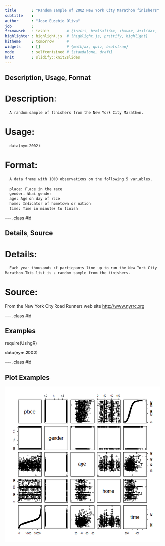 ```yaml
---
title       : "Random sample of 2002 New York City Marathon finishers"
subtitle    : 
author      : "Jose Eusebio Oliva"
job         : 
framework   : io2012        # {io2012, html5slides, shower, dzslides, ...}
highlighter : highlight.js  # {highlight.js, prettify, highlight}
hitheme     : tomorrow      # 
widgets     : []            # {mathjax, quiz, bootstrap}
mode        : selfcontained # {standalone, draft}
knit        : slidify::knit2slides
---
```


## Description, Usage,  Format
# Description:
      A random sample of finishers from the New York City Marathon.
# Usage:
      data(nym.2002)
# Format:
      A data frame with 1000 observations on the following 5 variables.
      
      place: Place in the race
      gender: What gender
      age: Age on day of race
      home: Indicator of hometown or nation
      time: Time in minutes to finish

--- .class #id 

## Details, Source
# Details:
      Each year thousands of particpants line up to run the New York City Marathon.This list is a random sample from the finishers.
# Source:
From the New York City Road Runners web site http://www.nyrrc.org

--- .class #id

## Examples

require(UsingR)

data(nym.2002)


--- .class #id 

## Plot Examples

![plot of chunk unnamed-chunk-1](assets/fig/unnamed-chunk-1.png) 
